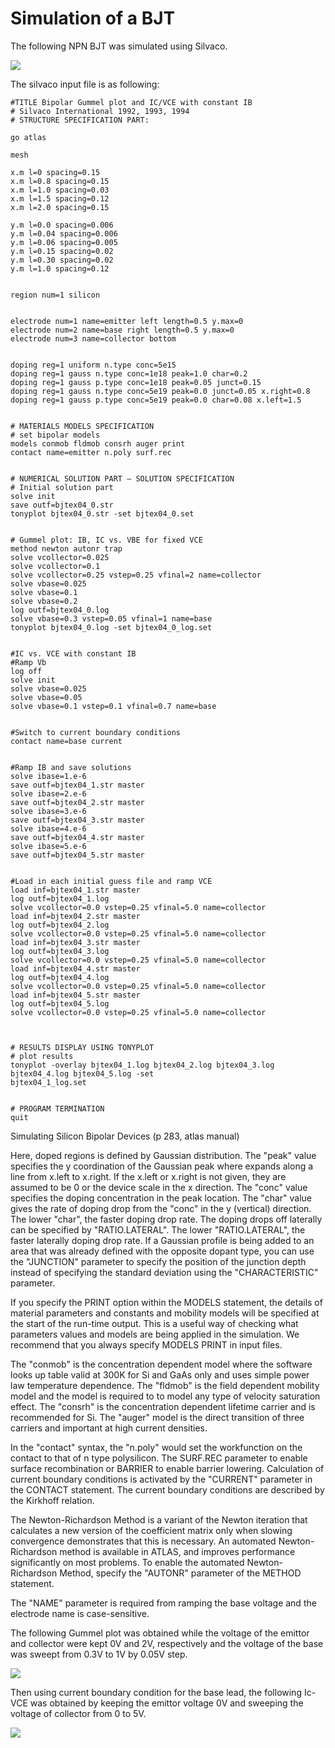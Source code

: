 # Simulation of a BJT 
The following NPN BJT was simulated using Silvaco.

![](https://github.com/rvatanme/Transistors/blob/main/Bipolar%20Transistors/Simulation/NPN_BJT.png)

The silvaco input file is as following:

    #TITLE Bipolar Gummel plot and IC/VCE with constant IB
    # Silvaco International 1992, 1993, 1994
    # STRUCTURE SPECIFICATION PART:

    go atlas

    mesh

    x.m l=0 spacing=0.15
    x.m l=0.8 spacing=0.15
    x.m l=1.0 spacing=0.03
    x.m l=1.5 spacing=0.12
    x.m l=2.0 spacing=0.15

    y.m l=0.0 spacing=0.006
    y.m l=0.04 spacing=0.006
    y.m l=0.06 spacing=0.005
    y.m l=0.15 spacing=0.02
    y.m l=0.30 spacing=0.02
    y.m l=1.0 spacing=0.12


    region num=1 silicon


    electrode num=1 name=emitter left length=0.5 y.max=0
    electrode num=2 name=base right length=0.5 y.max=0
    electrode num=3 name=collector bottom


    doping reg=1 uniform n.type conc=5e15
    doping reg=1 gauss n.type conc=1e18 peak=1.0 char=0.2
    doping reg=1 gauss p.type conc=1e18 peak=0.05 junct=0.15
    doping reg=1 gauss n.type conc=5e19 peak=0.0 junct=0.05 x.right=0.8
    doping reg=1 gauss p.type conc=5e19 peak=0.0 char=0.08 x.left=1.5


    # MATERIALS MODELS SPECIFICATION
    # set bipolar models
    models conmob fldmob consrh auger print
    contact name=emitter n.poly surf.rec


    # NUMERICAL SOLUTION PART – SOLUTION SPECIFICATION
    # Initial solution part
    solve init
    save outf=bjtex04_0.str
    tonyplot bjtex04_0.str -set bjtex04_0.set


    # Gummel plot: IB, IC vs. VBE for fixed VCE
    method newton autonr trap
    solve vcollector=0.025
    solve vcollector=0.1
    solve vcollector=0.25 vstep=0.25 vfinal=2 name=collector
    solve vbase=0.025
    solve vbase=0.1
    solve vbase=0.2
    log outf=bjtex04_0.log
    solve vbase=0.3 vstep=0.05 vfinal=1 name=base
    tonyplot bjtex04_0.log -set bjtex04_0_log.set


    #IC vs. VCE with constant IB
    #Ramp Vb
    log off
    solve init
    solve vbase=0.025
    solve vbase=0.05
    solve vbase=0.1 vstep=0.1 vfinal=0.7 name=base


    #Switch to current boundary conditions
    contact name=base current


    #Ramp IB and save solutions
    solve ibase=1.e-6
    save outf=bjtex04_1.str master
    solve ibase=2.e-6
    save outf=bjtex04_2.str master
    solve ibase=3.e-6
    save outf=bjtex04_3.str master
    solve ibase=4.e-6
    save outf=bjtex04_4.str master
    solve ibase=5.e-6
    save outf=bjtex04_5.str master


    #Load in each initial guess file and ramp VCE
    load inf=bjtex04_1.str master
    log outf=bjtex04_1.log
    solve vcollector=0.0 vstep=0.25 vfinal=5.0 name=collector
    load inf=bjtex04_2.str master
    log outf=bjtex04_2.log
    solve vcollector=0.0 vstep=0.25 vfinal=5.0 name=collector
    load inf=bjtex04_3.str master
    log outf=bjtex04_3.log
    solve vcollector=0.0 vstep=0.25 vfinal=5.0 name=collector
    load inf=bjtex04_4.str master
    log outf=bjtex04_4.log
    solve vcollector=0.0 vstep=0.25 vfinal=5.0 name=collector
    load inf=bjtex04_5.str master
    log outf=bjtex04_5.log
    solve vcollector=0.0 vstep=0.25 vfinal=5.0 name=collector



    # RESULTS DISPLAY USING TONYPLOT
    # plot results
    tonyplot -overlay bjtex04_1.log bjtex04_2.log bjtex04_3.log bjtex04_4.log bjtex04_5.log -set
    bjtex04_1_log.set


    # PROGRAM TERMINATION
    quit

Simulating Silicon Bipolar Devices (p 283, atlas manual)

Here, doped regions is defined by Gaussian distribution. The "peak" value specifies the y coordination of the Gaussian peak where expands along a line from x.left to x.right. If the x.left or x.right is not given, they are assumed to be 0 or the device scale in the x direction. The "conc" value specifies the doping concentration in the peak location. The "char" value gives the rate of doping drop from the "conc" in the y (vertical) direction. The lower "char", the faster doping drop rate. The doping drops off laterally can be specified by "RATIO.LATERAL". The lower "RATIO.LATERAL", the faster laterally doping drop rate. If a Gaussian profile is being added to an area that was already defined with the opposite dopant type, you can use the "JUNCTION" parameter to specify the position of the junction depth instead of specifying the standard deviation using the "CHARACTERISTIC" parameter. 

If you specify the PRINT option within the MODELS statement, the details of material parameters and constants and mobility models will be specified at the start of the run-time output. This is a useful way of checking what parameters values and models are being applied in the simulation. We recommend that you always specify MODELS PRINT in input files.

The "conmob" is the concentration dependent model where the software looks up table valid at 300K for Si and GaAs only and uses simple power law temperature dependence. The "fldmob" is the field dependent mobility model and the model is required to to model any type of velocity saturation effect. The "consrh" is the concentration dependent lifetime carrier and is recommended for Si. The "auger" model is the direct transition of three carriers and important at high current densities.

In the "contact" syntax, the "n.poly" would set the workfunction on the contact to that of n type polysilicon. The SURF.REC parameter to enable surface recombination or BARRIER to enable barrier lowering. Calculation of current boundary conditions is activated by the "CURRENT" parameter in the CONTACT
statement. The current boundary conditions are described by the Kirkhoff relation.

The Newton-Richardson Method is a variant of the Newton iteration that calculates a new version of the coefficient matrix only when slowing convergence demonstrates that this is necessary. An automated Newton-Richardson method is available in ATLAS, and improves performance significantly on most problems. To enable the automated Newton-Richardson Method, specify the "AUTONR" parameter of the METHOD statement.

The "NAME" parameter is required from ramping the base voltage and the electrode name is case-sensitive.

The following Gummel plot was obtained while the voltage of the emittor and collector were kept 0V and 2V, respectively and the voltage of the base was sweept from 0.3V to 1V by 0.05V step.   

![](https://github.com/rvatanme/Transistors/blob/main/Bipolar%20Transistors/Simulation/Gummel_Plot.png)

Then using current boundary condition for the base lead, the following Ic-VCE was obtained by keeping the emittor voltage 0V and sweeping the voltage of collector from 0 to 5V.

![](https://github.com/rvatanme/Transistors/blob/main/Bipolar%20Transistors/Simulation/Ic_VEC.png)
